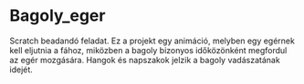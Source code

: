 # Bagoly_eger
Scratch beadandó feladat.
Ez a projekt egy animáció, melyben egy egérnek kell eljutnia a fához, miközben a bagoly bizonyos időközönként megfordul az egér mozgására. Hangok és napszakok jelzik a bagoly vadászatának idejét.
